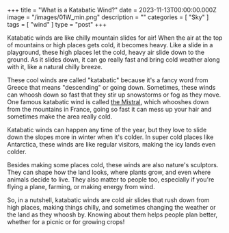 +++
title = "What is a Katabatic Wind?"
date = 2023-11-13T00:00:00.000Z
image = "/images/01W_min.png"
description = ""
categories = [ "Sky" ]
tags = [ "wind" ]
type = "post"
+++

Katabatic winds are like chilly mountain slides for air! When the air at the top of mountains or high places gets cold, it becomes heavy. Like a slide in a playground, these high places let the cold, heavy air slide down to the ground. As it slides down, it can go really fast and bring cold weather along with it, like a natural chilly breeze.

These cool winds are called "katabatic" because it's a fancy word from Greece that means "descending" or going down. Sometimes, these winds can whoosh down so fast that they stir up snowstorms or fog as they move. One famous katabatic wind is called [the Mistral](https://weather-aware.com/posts/mistral/ "Mistral wind"), which whooshes down from the mountains in France, going so fast it can mess up your hair and sometimes make the area really cold.

Katabatic winds can happen any time of the year, but they love to slide down the slopes more in winter when it's colder. In super cold places like Antarctica, these winds are like regular visitors, making the icy lands even colder.

Besides making some places cold, these winds are also nature's sculptors. They can shape how the land looks, where plants grow, and even where animals decide to live. They also matter to people too, especially if you're flying a plane, farming, or making energy from wind.

So, in a nutshell, katabatic winds are cold air slides that rush down from high places, making things chilly, and sometimes changing the weather or the land as they whoosh by. Knowing about them helps people plan better, whether for a picnic or for growing crops!
